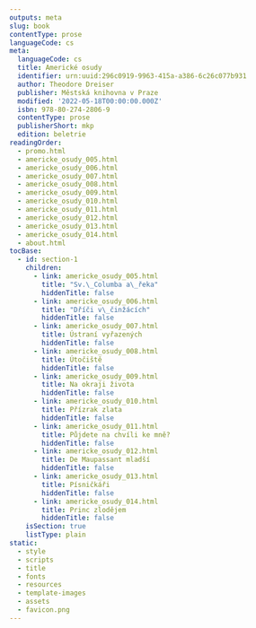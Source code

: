 ```yaml
---
outputs: meta
slug: book
contentType: prose
languageCode: cs
meta:
  languageCode: cs
  title: Americké osudy
  identifier: urn:uuid:296c0919-9963-415a-a386-6c26c077b931
  author: Theodore Dreiser
  publisher: Městská knihovna v Praze
  modified: '2022-05-18T00:00:00.000Z'
  isbn: 978-80-274-2806-9
  contentType: prose
  publisherShort: mkp
  edition: beletrie
readingOrder:
  - promo.html
  - americke_osudy_005.html
  - americke_osudy_006.html
  - americke_osudy_007.html
  - americke_osudy_008.html
  - americke_osudy_009.html
  - americke_osudy_010.html
  - americke_osudy_011.html
  - americke_osudy_012.html
  - americke_osudy_013.html
  - americke_osudy_014.html
  - about.html
tocBase:
  - id: section-1
    children:
      - link: americke_osudy_005.html
        title: "Sv.\_Columba a\_řeka"
        hiddenTitle: false
      - link: americke_osudy_006.html
        title: "Dříči v\_činžácích"
        hiddenTitle: false
      - link: americke_osudy_007.html
        title: Ústraní vyřazených
        hiddenTitle: false
      - link: americke_osudy_008.html
        title: Útočiště
        hiddenTitle: false
      - link: americke_osudy_009.html
        title: Na okraji života
        hiddenTitle: false
      - link: americke_osudy_010.html
        title: Přízrak zlata
        hiddenTitle: false
      - link: americke_osudy_011.html
        title: Půjdete na chvíli ke mně?
        hiddenTitle: false
      - link: americke_osudy_012.html
        title: De Maupassant mladší
        hiddenTitle: false
      - link: americke_osudy_013.html
        title: Písničkáři
        hiddenTitle: false
      - link: americke_osudy_014.html
        title: Princ zlodějem
        hiddenTitle: false
    isSection: true
    listType: plain
static:
  - style
  - scripts
  - title
  - fonts
  - resources
  - template-images
  - assets
  - favicon.png
---
```

